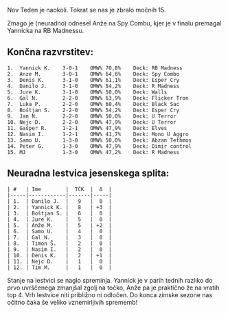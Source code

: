 Nov Teden je naokoli. Tokrat se nas je zbralo močnih 15. 

Zmago je (neuradno) odnesel Anže na Spy Combu,  kjer je v finalu premagal Yannicka na RB Madnessu. 
## Končna razvrstitev:
    1.  Yannick K.    3-0-1    OMW% 70,8%    Deck: RB Madness
    2.  Anze M.       3-0-1    OMW% 64,6%    Deck: Spy Combo
    3.  Denis K.      3-1-0    OMW% 61,1%    Deck: Esper Cry
    4.  Danilo J.     3-1-0    OMW% 54,2%    Deck: R Madness
    5.  Jure K.       3-1-0    OMW% 50,0%    Deck: Walls
    6.  Gal N.        2-2-0    OMW% 63,9%    Deck: Flicker Tron
    7.  Luka P.       2-2-0    OMW% 60,4%    Deck: Black Sac
    8.  Boštjan S.    2-2-0    OMW% 54,2%    Deck: Esper Cry
    9.  Jan N.        2-2-0    OMW% 50,0%    Deck: U Terror
    10. Nejc D.       2-2-0    OMW% 47,9%    Deck: U Terror
    11. Gašper R.     1-2-1    OMW% 47,9%    Deck: Elves
    12. Nasim I.      1-2-1    OMW% 41,7%    Deck: Mono U Aggro
    13. Samo U.       1-3-0    OMW% 50,0%    Deck: Abzan Tethmos
    14. Peter G.      1-3-0    OMW% 47,9%    Deck: Dimir control
    15. MJ            1-3-0    OMW% 47,2%    Deck: R Madness

## Neuradna lestvica jesenskega splita:
    | #   | Ime        |  TČK  |  Δ  |
    |-----|------------|-------|-----|
    | 1.  | Danilo J.  |   9   |  0  |
    | 2.  | Yannick K. |   8   | +3  |
    | 3.  | Boštjan S. |   6   |  0  |
    | 4.  | Jure K.    |   5   |  0  |
    | 5.  | Anže M.    |   5   | +2  |
    | 6.  | Samo U.    |   4   |  0  |
    | 7.  | Gal N.     |   3   |  0  |
    | 8.  | Timon Š.   |   2   |  0  |
    | 9.  | Nasim I.   |   2   |  0  |
    | 10. | Denis K.   |   2   | +1  |
    | 11. | Nejc D.    |   1   |  0  |
    | 12. | Tim M.     |   1   |  0  |

Stanje na lestvici se naglo spreminja. Yannick je v parih tednih razliko do prvo uvrščenega zmanjšal zgolj na točko, Anže pa je praktično že na vratih top 4. Vrh lestvice niti približno ni odločen. Do konca zimske sezone nas očitno čaka še veliko vznemirljivih sprememb!
